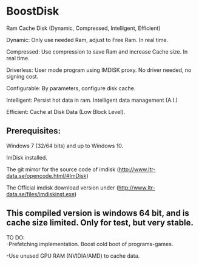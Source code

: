 # BoostDisk
Ram Cache Disk (Dynamic, Compressed, Intelligent, Efficient)

Dynamic: Only use needed Ram, adjust to Free Ram. In real time.

Compressed: Use compression to save Ram and increase Cache size. In real time. 

Driverless: User mode program using IMDISK proxy. No driver needed, no signing cost.

Configurable: By parameters, configure disk cache.

Intelligent: Persist hot data in ram. Intelligent data management (A.I.)

Efficient: Cache at Disk Data (Low Block Level).
 
Prerequisites:
----------------
Windows 7 (32/64 bits) and up to Windows 10.

ImDisk installed.

The git mirror for the source code of imdisk (http://www.ltr-data.se/opencode.html/#ImDisk)

The Official imdisk download version under (http://www.ltr-data.se/files/imdiskinst.exe)

This compiled version is windows 64 bit, and is cache size limited. Only for test, but very stable.
---------------------------------------------------------------------------------------------------

TO DO:  
-Prefetching implementation. Boost cold boot of programs-games.

-Use unused GPU RAM (NVIDIA/AMD) to cache data.
